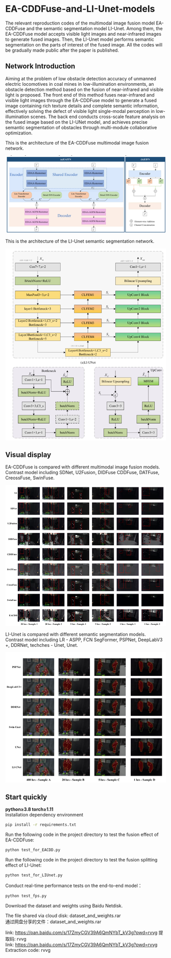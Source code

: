 # EA-CDDFuse-and-LI-Unet-models
The relevant reproduction codes of the multimodal image fusion model EA-CDDFuse and the semantic segmentation model LI-Unet. Among them, the EA-CDDFuse model accepts visible light images and near-infrared images to generate fused images. Then, the LI-Unet model performs semantic segmentation on the parts of interest of the fused image. All the codes will be gradually made public after the paper is published.

## Network Introduction
Aiming at the problem of low obstacle detection accuracy of unmanned electric locomotives in coal mines in low-illumination environments, an obstacle detection method based on the fusion of near-infrared and visible light is proposed. The front end of this method fuses near-infrared and visible light images through the EA-CDDFuse model to generate a fused image containing rich texture details and complete semantic information, effectively solving the defect of visible light single-modal perception in low-illumination scenes. The back end conducts cross-scale feature analysis on the fused image based on the LI-UNet model, and achieves precise semantic segmentation of obstacles through multi-module collaborative optimization.

This is the architecture of the EA-CDDFuse multimodal image fusion network.

![](./figures/EACDDFuse.png?msec=1759325406919)

This is the architecture of the LI-Unet semantic segmentation network.

![](./figures/LIUnet.png?msec=1759325406919)

## Visual display
EA-CDDFuse is compared with different multimodal image fusion models.  
Contrast model including SDNet, U2Fusion, DIDFuse CDDFuse, DATFuse, CreossFuse, SwinFuse.

![](./figures/EACDDFuse_compare.png?msec=1759325406919)

LI-Unet is compared with different semantic segmentation models.   
Contrast model including LR - ASPP, FCN SegFormer, PSPNet, DeepLabV3 +, DDRNet, techches - Unet, Unet.

![](./figures/LIunet_compare.png?msec=1759325406919)

## Start quickly
**python≥3.8 torch≥1.11**   
Installation dependency environment  
```bash
pip install -r requirements.txt
```
Run the following code in the project directory to test the fusion effect of EA-CDDFuse:

```bash
python test_for_EACDD.py
```

Run the following code in the project directory to test the fusion splitting effect of LI-Unet:

```bash
python test_for_LIUnet.py
```
Conduct real-time performance tests on the end-to-end model：

```bash
python test_fps.py
```
Download the dataset and weights using Baidu Netdisk.

The file shared via cloud disk: dataset_and_weights.rar  
通过网盘分享的文件：dataset_and_weights.rar  

link: https://pan.baidu.com/s/17ZmyCGV39A6QmNYbT_kV3g?pwd=rvvg 提取码: rvvg  
link: https://pan.baidu.com/s/17ZmyCGV39A6QmNYbT_kV3g?pwd=rvvg Extraction code: rvvg  

